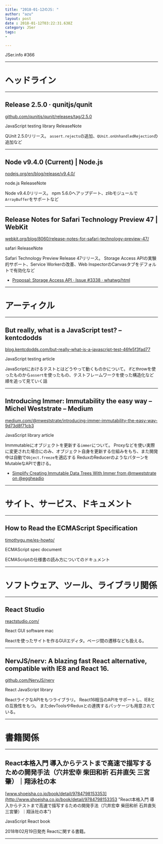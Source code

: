 ```yaml
---
title: "2018-01-12のJS: "
author: "azu"
layout: post
date : 2018-01-12T03:22:31.638Z
category: JSer
tags:
-

---
```


JSer.info #366

----

<h1 class="site-genre">ヘッドライン</h1>

----

## Release 2.5.0 · qunitjs/qunit
[github.com/qunitjs/qunit/releases/tag/2.5.0](https://github.com/qunitjs/qunit/releases/tag/2.5.0 "Release 2.5.0 · qunitjs/qunit")
<p class="jser-tags jser-tag-icon"><span class="jser-tag">JavaScript</span> <span class="jser-tag">testing</span> <span class="jser-tag">library</span> <span class="jser-tag">ReleaseNote</span></p>

QUnit 2.5.0リリース。
`assert.rejects`の追加、`QUnit.onUnhandledRejection`の追加など


----

## Node v9.4.0 (Current) | Node.js
[nodejs.org/en/blog/release/v9.4.0/](https://nodejs.org/en/blog/release/v9.4.0/ "Node v9.4.0 (Current) | Node.js")
<p class="jser-tags jser-tag-icon"><span class="jser-tag">node.js</span> <span class="jser-tag">ReleaseNote</span></p>

Node v9.4.0リリース。
npm 5.6.0へアップデート、zlibモジュールで`ArrayBuffer`をサポートなど


----

## Release Notes for Safari Technology Preview 47 | WebKit
[webkit.org/blog/8060/release-notes-for-safari-technology-preview-47/](https://webkit.org/blog/8060/release-notes-for-safari-technology-preview-47/ "Release Notes for Safari Technology Preview 47 | WebKit")
<p class="jser-tags jser-tag-icon"><span class="jser-tag">safari</span> <span class="jser-tag">ReleaseNote</span></p>

Safari Technology Preview Release 47リリース。
Storage Access APIの実験的サポート、Service Workerの改善、Web InspectorのCanvasタブをデフォルトで有効化など

- [Proposal: Storage Access API · Issue #3338 · whatwg/html](https://github.com/whatwg/html/issues/3338 "Proposal: Storage Access API · Issue #3338 · whatwg/html")

----
<h1 class="site-genre">アーティクル</h1>

----

## But really, what is a JavaScript test? – kentcdodds
[blog.kentcdodds.com/but-really-what-is-a-javascript-test-46fe5f3fad77](https://blog.kentcdodds.com/but-really-what-is-a-javascript-test-46fe5f3fad77 "But really, what is a JavaScript test? – kentcdodds")
<p class="jser-tags jser-tag-icon"><span class="jser-tag">JavaScript</span> <span class="jser-tag">testing</span> <span class="jser-tag">article</span></p>

JavaScriptにおけるテストとはどうやって動くものかについて。
ifとthrowを使ったものから`assert`を使ったもの、テストフレームワークを使った構造化など順を追って見ていく話


----

## Introducing Immer: Immutability the easy way – Michel Weststrate – Medium
[medium.com/@mweststrate/introducing-immer-immutability-the-easy-way-9d73d8f71cb3](https://medium.com/@mweststrate/introducing-immer-immutability-the-easy-way-9d73d8f71cb3 "Introducing Immer: Immutability the easy way – Michel Weststrate – Medium")
<p class="jser-tags jser-tag-icon"><span class="jser-tag">JavaScript</span> <span class="jser-tag">library</span> <span class="jser-tag">article</span></p>

Immmutableにオブジェクトを更新する`immer`について。
Proxyなどを使い実際に変更された場合にのみ、オブジェクト自身を更新する仕組みをもち、また開発中は自動で`Object.freeze`を適応する
ReduxのReducerのようなパターンをMutableなAPIで書ける。

- [Simplify Creating Immutable Data Trees With Immer from @mweststrate on @eggheadio](https://egghead.io/lessons/redux-simplify-creating-immutable-data-trees-with-immer "Simplify Creating Immutable Data Trees With Immer from @mweststrate on @eggheadio")

----
<h1 class="site-genre">サイト、サービス、ドキュメント</h1>

----

## How to Read the ECMAScript Specification
[timothygu.me/es-howto/](https://timothygu.me/es-howto/ "How to Read the ECMAScript Specification")
<p class="jser-tags jser-tag-icon"><span class="jser-tag">ECMAScript</span> <span class="jser-tag">spec</span> <span class="jser-tag">document</span></p>

ECMAScriptの仕様書の読み方についてのドキュメント


----
<h1 class="site-genre">ソフトウェア、ツール、ライブラリ関係</h1>

----

## React Studio
[reactstudio.com/](https://reactstudio.com/ "React Studio")
<p class="jser-tags jser-tag-icon"><span class="jser-tag">React</span> <span class="jser-tag">GUI</span> <span class="jser-tag">software</span> <span class="jser-tag">mac </span></p>

Reactを使ったサイトを作るGUIエディタ。ページ間の遷移なども扱える。


----

## NervJS/nerv: A blazing fast React alternative, compatible with IE8 and React 16.
[github.com/NervJS/nerv](https://github.com/NervJS/nerv "NervJS/nerv: A blazing fast React alternative, compatible with IE8 and React 16.")
<p class="jser-tags jser-tag-icon"><span class="jser-tag">React</span> <span class="jser-tag">JavaScript</span> <span class="jser-tag">library</span></p>

ReactライクなAPIをもつライブラリ。
React16相当のAPIをサポートし、IE8との互換性をもつ。
またdevToolsやReduxとの連携するパッケージも用意されている。


----
<h1 class="site-genre">書籍関係</h1>

----

## React本格入門 導入からテストまで高速で描写するための開発手法（穴井宏幸 柴田和祈 石井直矢 三宮肇）｜翔泳社の本
[www.shoeisha.co.jp/book/detail/9784798153353](http://www.shoeisha.co.jp/book/detail/9784798153353 "React本格入門 導入からテストまで高速で描写するための開発手法（穴井宏幸 柴田和祈 石井直矢 三宮肇）｜翔泳社の本")
<p class="jser-tags jser-tag-icon"><span class="jser-tag">JavaScript</span> <span class="jser-tag">React</span> <span class="jser-tag">book</span></p>

2018年02月19日発売
Reactに関する書籍。


----
